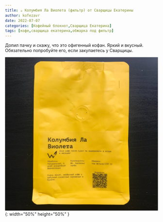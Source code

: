 ```yaml
---
title: ☕️ Колумбия Ла Виолета (фильтр) от Сварщицы Екатерины
author: kofezavr
date: 2022-07-07
categories: [Кофейный блокнот,Сварщица Екатерина]
tags: [кофе,сварщица екатерина,обжарка под фильтр]
--- 
```


Допил пачку и скажу, что это офигенный кофан. Яркий и вкусный. Обязательно попробуйте его, если закупаетесь у Сварщицы.

![Колумбия Ла Виолета (фильтр) от Сварщицы Екатерины](/assets/img/posts/coffee/22/07/columbia-la-violeta.jpg){: width="50%" height="50%" }